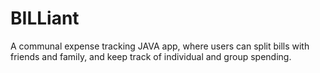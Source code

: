 # BILLiant
A communal expense tracking JAVA app, where users can split bills with friends and family, and keep track of individual and group spending.
